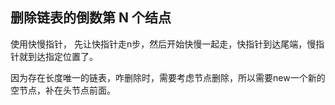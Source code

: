 ## 删除链表的倒数第 N 个结点

使用快慢指针， 先让快指针走n步，然后开始快慢一起走，快指针到达尾端，慢指针就到达指定位置了。

因为存在长度唯一的链表，咋删除时，需要考虑节点删除，所以需要new一个新的空节点，补在头节点前面。